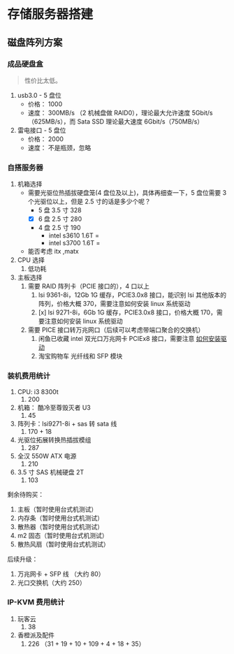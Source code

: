 # 存储服务器搭建

## 磁盘阵列方案

### 成品硬盘盒

> 性价比太低。

1. usb3.0 - 5 盘位
   - 价格： 1000
   - 速度： 300MB/s （2 机械盘做 RAID0），理论最大允许速度 5Gbit/s （625MB/s），而 Sata SSD 理论最大速度 6Gbit/s（750MB/s）
2. 雷电接口 - 5 盘位
   - 价格： 2000
   - 速度： 不是瓶颈，忽略

### 自搭服务器

1. 机箱选择
   - 需要光驱位热插拔硬盘笼(4 盘位及以上)，具体再细查一下，5 盘位需要 3 个光驱位以上，但是 2.5 寸的话是多少个呢？
     - 5 盘 3.5 寸 328
     - [x] 6 盘 2.5 寸 280
     - 4 盘 2.5 寸 190
       - intel s3610 1.6T =
       - intel s3700 1.6T =
   - 能否考虑 itx ,matx
2. CPU 选择
   1. 低功耗
3. 主板选择
   1. 需要 RAID 阵列卡（PCIE 接口的），4 口以上
      1. lsi 9361-8i，12Gb 1G 缓存，PCIE3.0x8 接口，能识别 lsi 其他版本的阵列，价格大概 370，需要注意如何安装 linux 系统驱动
      2. [x] lsi 9271-8i，6Gb 1G 缓存，PCIE3.0x8 接口，价格大概 170，需要注意如何安装 linux 系统驱动
   2. 需要 PICE 接口转万兆网口（后续可以考虑带端口聚合的交换机）
      1. 闲鱼已收藏 intel 双光口万兆网卡 PCIEx8 接口，需要注意 [如何安装驱动](https://www.bilibili.com/read/cv26278675/)
      2. 淘宝购物车 光纤线和 SFP 模块

### 装机费用统计

1. CPU: i3 8300t
   1. 200
2. 机箱： 酷冷至尊毁灭者 U3
   1. 45
3. 阵列卡：lsi9271-8i + sas 转 sata 线
   1. 170 + 18
4. 光驱位拓展转换热插拔模组
   1. 287
5. 全汉 550W ATX 电源
   1. 210
6. 3.5 寸 SAS 机械硬盘 2T
   1. 103

剩余待购买：

1. 主板（暂时使用台式机测试）
2. 内存条（暂时使用台式机测试）
3. 散热器（暂时使用台式机测试）
4. m2 固态（暂时使用台式机测试）
5. 散热风扇（暂时使用台式机测试）

后续升级：

1. 万兆网卡 + SFP 线 （大约 80）
2. 光口交换机（大约 250）

### IP-KVM 费用统计

1. 玩客云
   1. 38
2. 香橙派及配件
   1. 226 （31 + 19 + 10 + 109 + 4 + 18 + 35）
